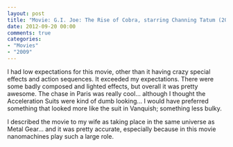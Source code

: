 ```yaml
---
layout: post
title: "Movie: G.I. Joe: The Rise of Cobra, starring Channing Tatum (2009)"
date: 2012-09-20 00:00
comments: true
categories:
- "Movies"
- "2009"
---
```


I had low expectations for this movie, other than it having crazy
special effects and action sequences. It exceeded my
expectations. There were some badly composed and lighted effects,
but overall it was pretty awesome. The chase in Paris was really
cool... although I thought the Acceleration Suits were kind of
dumb looking... I would have preferred something that looked more
like the suit in Vanquish; something less bulky.

I described the movie to my wife as taking place in the same
universe as Metal Gear... and it was pretty accurate, especially
because in this movie nanomachines play such a large role.

